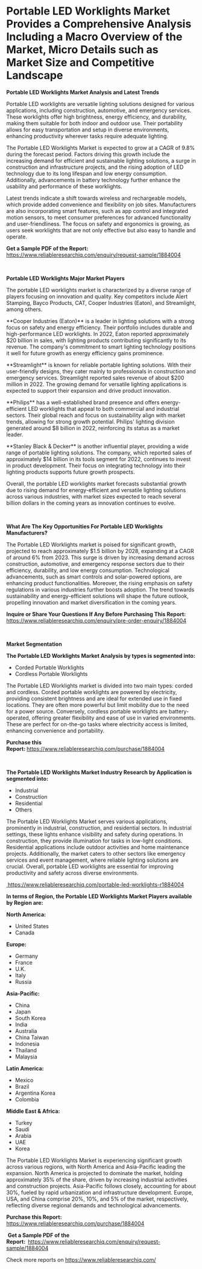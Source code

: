 <p><h1>Portable LED Worklights Market Provides a Comprehensive Analysis Including a Macro Overview of the Market, Micro Details such as Market Size and Competitive Landscape</h1></p><p><strong>Portable LED Worklights Market Analysis and Latest Trends</strong></p>
<p><p>Portable LED worklights are versatile lighting solutions designed for various applications, including construction, automotive, and emergency services. These worklights offer high brightness, energy efficiency, and durability, making them suitable for both indoor and outdoor use. Their portability allows for easy transportation and setup in diverse environments, enhancing productivity wherever tasks require adequate lighting.</p><p>The Portable LED Worklights Market is expected to grow at a CAGR of 9.8% during the forecast period. Factors driving this growth include the increasing demand for efficient and sustainable lighting solutions, a surge in construction and infrastructure projects, and the rising adoption of LED technology due to its long lifespan and low energy consumption. Additionally, advancements in battery technology further enhance the usability and performance of these worklights.</p><p>Latest trends indicate a shift towards wireless and rechargeable models, which provide added convenience and flexibility on job sites. Manufacturers are also incorporating smart features, such as app control and integrated motion sensors, to meet consumer preferences for advanced functionality and user-friendliness. The focus on safety and ergonomics is growing, as users seek worklights that are not only effective but also easy to handle and operate.</p></p>
<p><strong>Get a Sample PDF of the Report:&nbsp;</strong> <a href="https://www.reliableresearchiq.com/enquiry/request-sample/1884004?utm_campaign=2346&utm_medium=2&utm_source=Github&utm_content=ia&utm_term=20022025&utm_id=portable-led-worklights">https://www.reliableresearchiq.com/enquiry/request-sample/1884004</a></p>
<p>&nbsp;</p>
<p><strong>Portable LED Worklights Major Market Players</strong></p>
<p><p>The portable LED worklights market is characterized by a diverse range of players focusing on innovation and quality. Key competitors include Alert Stamping, Bayco Products, CAT, Cooper Industries (Eaton), and Streamlight, among others.</p><p>**Cooper Industries (Eaton)** is a leader in lighting solutions with a strong focus on safety and energy efficiency. Their portfolio includes durable and high-performance LED worklights. In 2022, Eaton reported approximately $20 billion in sales, with lighting products contributing significantly to its revenue. The company's commitment to smart lighting technology positions it well for future growth as energy efficiency gains prominence.</p><p>**Streamlight** is known for reliable portable lighting solutions. With their user-friendly designs, they cater mainly to professionals in construction and emergency services. Streamlight reported sales revenue of about $200 million in 2022. The growing demand for versatile lighting applications is expected to support their expansion and drive product innovation.</p><p>**Philips** has a well-established brand presence and offers energy-efficient LED worklights that appeal to both commercial and industrial sectors. Their global reach and focus on sustainability align with market trends, allowing for strong growth potential. Philips' lighting division generated around $8 billion in 2022, reinforcing its status as a market leader.</p><p>**Stanley Black & Decker** is another influential player, providing a wide range of portable lighting solutions. The company, which reported sales of approximately $14 billion in its tools segment for 2022, continues to invest in product development. Their focus on integrating technology into their lighting products supports future growth prospects.</p><p>Overall, the portable LED worklights market forecasts substantial growth due to rising demand for energy-efficient and versatile lighting solutions across various industries, with market sizes expected to reach several billion dollars in the coming years as innovation continues to evolve.</p></p>
<p>&nbsp;</p>
<p><strong>What Are The Key Opportunities For Portable LED Worklights Manufacturers?</strong></p>
<p><p>The Portable LED Worklights market is poised for significant growth, projected to reach approximately $1.5 billion by 2028, expanding at a CAGR of around 6% from 2023. This surge is driven by increasing demand across construction, automotive, and emergency response sectors due to their efficiency, durability, and low energy consumption. Technological advancements, such as smart controls and solar-powered options, are enhancing product functionalities. Moreover, the rising emphasis on safety regulations in various industries further boosts adoption. The trend towards sustainability and energy-efficient solutions will shape the future outlook, propelling innovation and market diversification in the coming years.</p></p>
<p><strong>Inquire or Share Your Questions If Any Before Purchasing This Report:</strong> <a href="https://www.reliableresearchiq.com/enquiry/pre-order-enquiry/1884004?utm_campaign=2346&utm_medium=2&utm_source=Github&utm_content=ia&utm_term=20022025&utm_id=portable-led-worklights">https://www.reliableresearchiq.com/enquiry/pre-order-enquiry/1884004</a></p>
<p>&nbsp;</p>
<p><strong>Market Segmentation</strong></p>
<p><strong>The Portable LED Worklights Market Analysis by types is segmented into:</strong></p>
<p><ul><li>Corded Portable Worklights</li><li>Cordless Portable Worklights</li></ul></p>
<p><p>The Portable LED Worklights market is divided into two main types: corded and cordless. Corded portable worklights are powered by electricity, providing consistent brightness and are ideal for extended use in fixed locations. They are often more powerful but limit mobility due to the need for a power source. Conversely, cordless portable worklights are battery-operated, offering greater flexibility and ease of use in varied environments. These are perfect for on-the-go tasks where electricity access is limited, enhancing convenience and portability.</p></p>
<p><strong>Purchase this Report:&nbsp;</strong><a href="https://www.reliableresearchiq.com/purchase/1884004?utm_campaign=2346&utm_medium=2&utm_source=Github&utm_content=ia&utm_term=20022025&utm_id=portable-led-worklights">https://www.reliableresearchiq.com/purchase/1884004</a></p>
<p>&nbsp;</p>
<p><strong>The Portable LED Worklights Market Industry Research by Application is segmented into:</strong></p>
<p><ul><li>Industrial</li><li>Construction</li><li>Residential</li><li>Others</li></ul></p>
<p><p>The Portable LED Worklights Market serves various applications, prominently in industrial, construction, and residential sectors. In industrial settings, these lights enhance visibility and safety during operations. In construction, they provide illumination for tasks in low-light conditions. Residential applications include outdoor activities and home maintenance projects. Additionally, the market caters to other sectors like emergency services and event management, where reliable lighting solutions are crucial. Overall, portable LED worklights are essential for improving productivity and safety across diverse environments.</p></p>
<p><a href="https://www.reliableresearchiq.com/portable-led-worklights-r1884004?utm_campaign=2346&utm_medium=2&utm_source=Github&utm_content=ia&utm_term=20022025&utm_id=portable-led-worklights">&nbsp;https://www.reliableresearchiq.com/portable-led-worklights-r1884004</a></p>
<p><strong>In terms of Region, the Portable LED Worklights Market Players available by Region are:</strong></p>
<p>
    <p> <strong> North America: </strong>
        <ul>
            <li>United States</li>
            <li>Canada</li>
        </ul>
        </p> 
    <p> <strong> Europe: </strong>
        <ul>
            <li>Germany</li>
            <li>France</li>
            <li>U.K.</li>
            <li>Italy</li>
            <li>Russia</li>
        </ul>
        </p> 
    <p> <strong> Asia-Pacific: </strong>
        <ul>
            <li>China</li>
            <li>Japan</li>
            <li>South Korea</li>
            <li>India</li>
            <li>Australia</li>
            <li>China Taiwan</li>
            <li>Indonesia</li>
            <li>Thailand</li>
            <li>Malaysia</li>
        </ul>
        </p> 
    <p> <strong> Latin America: </strong>
        <ul>
            <li>Mexico</li>
            <li>Brazil</li>
            <li>Argentina Korea</li>
            <li>Colombia</li>
        </ul>
        </p> 
    <p> <strong> Middle East & Africa: </strong>
        <ul>
            <li>Turkey</li>
            <li>Saudi</li>
            <li>Arabia</li>
            <li>UAE</li>
            <li>Korea</li>
        </ul>
    </p>
    </p>
<p><p>The Portable LED Worklights Market is experiencing significant growth across various regions, with North America and Asia-Pacific leading the expansion. North America is projected to dominate the market, holding approximately 35% of the share, driven by increasing industrial activities and construction projects. Asia-Pacific follows closely, accounting for about 30%, fueled by rapid urbanization and infrastructure development. Europe, USA, and China comprise 20%, 10%, and 5% of the market, respectively, reflecting diverse regional demands and technological advancements.</p></p>
<p><strong>Purchase this Report: </strong><a href="https://www.reliableresearchiq.com/purchase/1884004?utm_campaign=2346&utm_medium=2&utm_source=Github&utm_content=ia&utm_term=20022025&utm_id=portable-led-worklights">https://www.reliableresearchiq.com/purchase/1884004</a></p>
<p>&nbsp;<strong>Get a Sample PDF of the Report:&nbsp;&nbsp;</strong><a href="https://www.reliableresearchiq.com/enquiry/request-sample/1884004?utm_campaign=2346&utm_medium=2&utm_source=Github&utm_content=ia&utm_term=20022025&utm_id=portable-led-worklights">https://www.reliableresearchiq.com/enquiry/request-sample/1884004</a></p>
<p><strong></strong></p>
<p>Check more reports on <a href="https://www.reliableresearchiq.com/?utm_campaign=2346&utm_medium=2&utm_source=Github&utm_content=ia&utm_term=20022025&utm_id=portable-led-worklights">https://www.reliableresearchiq.com/</a></p>
